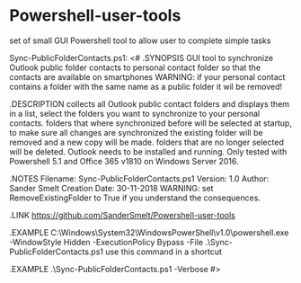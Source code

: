 # Powershell-user-tools
set of small GUI Powershell tool to allow user to complete simple tasks

Sync-PublicFolderContacts.ps1:
<#
.SYNOPSIS
 GUI tool to synchronize Outlook public folder contacts to personal contact folder so that the contacts are available on smartphones
 WARNING: if your personal contact contains a folder with the same name as a public folder it wil be removed!
 
.DESCRIPTION
 collects all Outlook public contact folders and displays them in a list, select the folders you want to synchronize to your personal contacts.
 folders that where synchronized before will be selected at startup, to make sure all changes are synchronized the existing folder will be removed and a new copy will be made.
 folders that are no longer selected will be deleted.
 Outlook needs to be installed and running.
 Only tested with Powershell 5.1 and Office 365 v1810 on Windows Server 2016.
 
.NOTES
 Filename: Sync-PublicFolderContacts.ps1
 Version: 1.0
 Author: Sander Smelt
 Creation Date: 30-11-2018
 WARNING: set RemoveExistingFolder to True if you understand the consequences.
 
.LINK
 https://github.com/SanderSmelt/Powershell-user-tools
 
.EXAMPLE
 C:\Windows\System32\WindowsPowerShell\v1.0\powershell.exe -WindowStyle Hidden -ExecutionPolicy Bypass -File .\Sync-PublicFolderContacts.ps1
 use this command in a shortcut
 
.EXAMPLE
 .\Sync-PublicFolderContacts.ps1 -Verbose
#>
